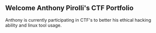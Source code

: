 ## Welcome Anthony Pirolli's CTF Portfolio

Anthony is currently participating in CTF's to better his ethical hacking ability and linux tool usage.

